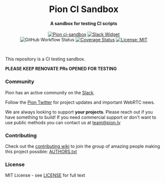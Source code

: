 <h1 align="center">
  <br>
  Pion CI Sandbox
  <br>
</h1>
<h4 align="center">A sandbox for testing CI scripts</h4>
<p align="center">
  <a href="https://pion.ly"><img src="https://img.shields.io/badge/pion-ci-sandbox-gray.svg?longCache=true&colorB=brightgreen" alt="Pion ci-sandbox"></a>
  <a href="https://pion.ly/slack"><img src="https://img.shields.io/badge/join-us%20on%20slack-gray.svg?longCache=true&logo=slack&colorB=brightgreen" alt="Slack Widget"></a>
  <br>
  <img alt="GitHub Workflow Status" src="https://img.shields.io/github/actions/workflow/status/pion/ci-sandbox/test.yaml">
  <a href="https://codecov.io/gh/pion/ci-sandbox"><img src="https://codecov.io/gh/pion/ci-sandbox/branch/master/graph/badge.svg" alt="Coverage Status"></a>
  <a href="LICENSE"><img src="https://img.shields.io/badge/License-MIT-yellow.svg" alt="License: MIT"></a>
</p>
<br>

This repository is a CI testing sandbox.

**PLEASE KEEP RENOVATE PRs OPENED FOR TESTING**

### Community
Pion has an active community on the [Slack](https://pion.ly/slack).

Follow the [Pion Twitter](https://twitter.com/_pion) for project updates and important WebRTC news.

We are always looking to support **your projects**. Please reach out if you have something to build!
If you need commercial support or don't want to use public methods you can contact us at [team@pion.ly](mailto:team@pion.ly)

### Contributing
Check out the [contributing wiki](https://github.com/pion/webrtc/wiki/Contributing) to join the group of amazing people making this project possible: [AUTHORS.txt](./AUTHORS.txt)

### License
MIT License - see [LICENSE](LICENSE) for full text
